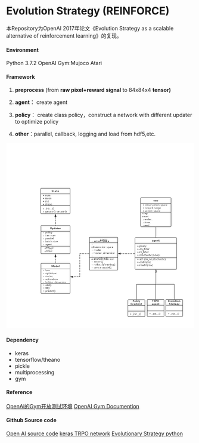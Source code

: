 # Evolution Strategy (REINFORCE)

本Repository为OpenAI 2017年论文《Evolution Strategy as a scalable alternative of reinforcement learning》的复现。

#### Environment
Python 3.7.2
OpenAI Gym:Mujoco Atari

#### Framework
1.  **preprocess** (from **raw pixel+reward signal** to 84x84x4 **tensor)**

2.  **agent**： create agent
3.  **policy**： create class policy，construct a network with different updater to optimize policy
4.  **other**：parallel, callback, logging and load from hdf5,etc.

![Uml class](.\uml.png)

#### Dependency
- keras
- tensorflow/theano
- pickle
- multiprocessing
- gym

#### Reference
[OpenAi的Gym开放测试环境](http://gym.openai.com/)
[OpenAI Gym Documention](http://gym.openai.com/docs/)

#### Github Source code
[Open AI source code](https://github.com/openai/evolution-strategies-starter)
[keras TRPO network](https://github.com/joschu/modular_rl)
[Evolutionary Strategy python ](https://github.com/alirezamika/evostra)
